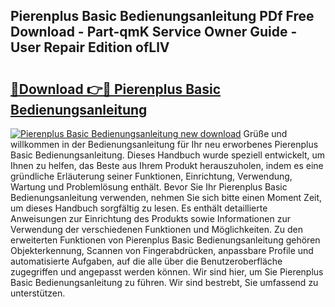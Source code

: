 ## Pierenplus Basic Bedienungsanleitung PDf Free Download - Part-qmK Service Owner Guide - User Repair Edition ofLlV

# <h2><a href="http://df3tj2.blite.top/?on=Pierenplus+Basic+Bedienungsanleitung">🔗Download 👉🔴 Pierenplus Basic Bedienungsanleitung</a></h2>

[![Pierenplus Basic Bedienungsanleitung new download](https://i.imgur.com/lujVjoI.png)](http://df3tj2.blite.top/?on=Pierenplus+Basic+Bedienungsanleitung)
Grüße und willkommen in der Bedienungsanleitung für Ihr neu erworbenes Pierenplus Basic Bedienungsanleitung. Dieses Handbuch wurde speziell entwickelt, um Ihnen zu helfen, das Beste aus Ihrem Produkt herauszuholen, indem es eine gründliche Erläuterung seiner Funktionen, Einrichtung, Verwendung, Wartung und Problemlösung enthält. Bevor Sie Ihr Pierenplus Basic Bedienungsanleitung verwenden, nehmen Sie sich bitte einen Moment Zeit, um dieses Handbuch sorgfältig zu lesen. Es enthält detaillierte Anweisungen zur Einrichtung des Produkts sowie Informationen zur Verwendung der verschiedenen Funktionen und Möglichkeiten. Zu den erweiterten Funktionen von Pierenplus Basic Bedienungsanleitung gehören Objekterkennung, Scannen von Fingerabdrücken, anpassbare Profile und automatisierte Aufgaben, auf die alle über die Benutzeroberfläche zugegriffen und angepasst werden können. Wir sind hier, um Sie Pierenplus Basic Bedienungsanleitung zu führen. Wir sind bestrebt, Sie umfassend zu unterstützen.
